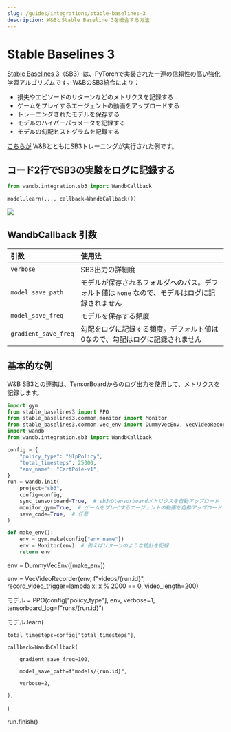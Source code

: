```yaml
---
slug: /guides/integrations/stable-baselines-3
description: W&BとStable Baseline 3を統合する方法
---
```


# Stable Baselines 3

[Stable Baselines 3](https://github.com/DLR-RM/stable-baselines3)（SB3）は、PyTorchで実装された一連の信頼性の高い強化学習アルゴリズムです。W&BのSB3統合により：

* 損失やエピソードのリターンなどのメトリクスを記録する
* ゲームをプレイするエージェントの動画をアップロードする
* トレーニングされたモデルを保存する
* モデルのハイパーパラメータを記録する
* モデルの勾配ヒストグラムを記録する

[こちらが](https://wandb.ai/wandb/sb3/runs/1jyr6z10) W&BとともにSB3トレーニングが実行された例です。

## コード2行でSB3の実験をログに記録する

```python
from wandb.integration.sb3 import WandbCallback

model.learn(..., callback=WandbCallback())
```

![](@site/static/images/integrations/stable_baselines_demo.gif)

## WandbCallback 引数

| 引数 | 使用法 |
| :--- | :--- |
| `verbose` | SB3出力の詳細度 |
| `model_save_path` | モデルが保存されるフォルダへのパス。デフォルト値は `None` なので、モデルはログに記録されません |
| `model_save_freq` | モデルを保存する頻度 |
| `gradient_save_freq` | 勾配をログに記録する頻度。デフォルト値は0なので、勾配はログに記録されません |
## 基本的な例

W&B SB3との連携は、TensorBoardからのログ出力を使用して、メトリクスを記録します。

```python
import gym
from stable_baselines3 import PPO
from stable_baselines3.common.monitor import Monitor
from stable_baselines3.common.vec_env import DummyVecEnv, VecVideoRecorder
import wandb
from wandb.integration.sb3 import WandbCallback

config = {
    "policy_type": "MlpPolicy",
    "total_timesteps": 25000,
    "env_name": "CartPole-v1",
}
run = wandb.init(
    project="sb3",
    config=config,
    sync_tensorboard=True,  # sb3のtensorboardメトリクスを自動アップロード
    monitor_gym=True,  # ゲームをプレイするエージェントの動画を自動アップロード
    save_code=True,  # 任意
)

def make_env():
    env = gym.make(config["env_name"])
    env = Monitor(env)  # 例えばリターンのような統計を記録
    return env
```
env = DummyVecEnv([make_env])

env = VecVideoRecorder(env, f"videos/{run.id}", record_video_trigger=lambda x: x % 2000 == 0, video_length=200)

モデル = PPO(config["policy_type"], env, verbose=1, tensorboard_log=f"runs/{run.id}")

モデル.learn(

    total_timesteps=config["total_timesteps"],

    callback=WandbCallback(

        gradient_save_freq=100,

        model_save_path=f"models/{run.id}",

        verbose=2,

    ),

)

run.finish()

```